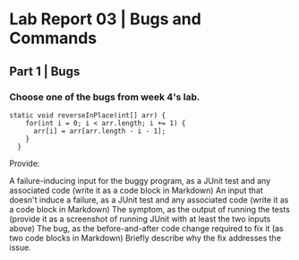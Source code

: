 # Lab Report 03 | Bugs and Commands

## Part 1 | Bugs


### Choose one of the bugs from week 4's lab.
```
static void reverseInPlace(int[] arr) {
    for(int i = 0; i < arr.length; i += 1) {
      arr[i] = arr[arr.length - i - 1];
    }
  }

```




Provide:

A failure-inducing input for the buggy program, as a JUnit test and any associated code (write it as a code block in Markdown)
An input that doesn't induce a failure, as a JUnit test and any associated code (write it as a code block in Markdown)
The symptom, as the output of running the tests (provide it as a screenshot of running JUnit with at least the two inputs above)
The bug, as the before-and-after code change required to fix it (as two code blocks in Markdown)
Briefly describe why the fix addresses the issue.
